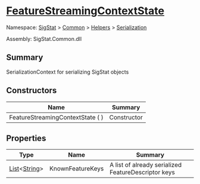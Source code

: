 # [FeatureStreamingContextState](./FeatureStreamingContextState.md)

Namespace: [SigStat]() > [Common]() > [Helpers]() > [Serialization]()

Assembly: SigStat.Common.dll

## Summary
SerializationContext for serializing SigStat objects

## Constructors

| Name | Summary | 
| --- | --- | 
| FeatureStreamingContextState (  ) | Constructor | 


## Properties

| Type | Name | Summary | 
| --- | --- | --- | 
| [List](https://docs.microsoft.com/en-us/dotnet/api/System.Collections.Generic.List-1)\<[String](https://docs.microsoft.com/en-us/dotnet/api/System.String)> | KnownFeatureKeys | A list of already serialized FeatureDescriptor keys | 


